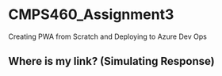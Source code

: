 # CMPS460_Assignment3
Creating PWA from Scratch and Deploying to Azure Dev Ops


## Where is my link? (Simulating Response)
